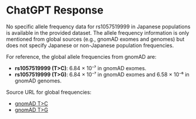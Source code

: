 # ChatGPT Response

No specific allele frequency data for rs1057519999 in Japanese populations is available in the provided dataset. The allele frequency information is only mentioned from global sources (e.g., gnomAD exomes and genomes) but does not specify Japanese or non-Japanese population frequencies.

For reference, the global allele frequencies from gnomAD are:
- **rs1057519999 (T>C)**: 6.84 × 10⁻⁷ in gnomAD exomes.
- **rs1057519999 (T>G)**: 6.84 × 10⁻⁷ in gnomAD exomes and 6.58 × 10⁻⁶ in gnomAD genomes.

Source URL for global frequencies:
- [gnomAD T>C](https://gnomad.broadinstitute.org/variant/17-7674247-T-C?dataset=gnomad_r4)
- [gnomAD T>G](https://gnomad.broadinstitute.org/variant/17-7674247-T-G?dataset=gnomad_r4)